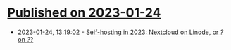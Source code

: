 # [Published on 2023-01-24](index.md)

* [2023-01-24, 13:19:02](https://news.ycombinator.com/item?id=34503176) - [Self-hosting in 2023: Nextcloud on Linode, or _?_ on _?_?](https://news.ycombinator.com/item?id=34503176)
